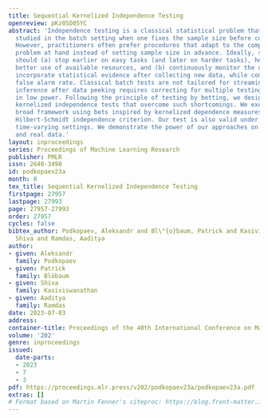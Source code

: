 ```yaml
---
title: Sequential Kernelized Independence Testing
openreview: pKz0SD05YC
abstract: 'Independence testing is a classical statistical problem that has been extensively
  studied in the batch setting when one fixes the sample size before collecting data.
  However, practitioners often prefer procedures that adapt to the complexity of a
  problem at hand instead of setting sample size in advance. Ideally, such procedures
  should (a) stop earlier on easy tasks (and later on harder tasks), hence making
  better use of available resources, and (b) continuously monitor the data and efficiently
  incorporate statistical evidence after collecting new data, while controlling the
  false alarm rate. Classical batch tests are not tailored for streaming data: valid
  inference after data peeking requires correcting for multiple testing which results
  in low power. Following the principle of testing by betting, we design sequential
  kernelized independence tests that overcome such shortcomings. We exemplify our
  broad framework using bets inspired by kernelized dependence measures, e.g., the
  Hilbert-Schmidt independence criterion. Our test is also valid under non-i.i.d.
  time-varying settings. We demonstrate the power of our approaches on both simulated
  and real data.'
layout: inproceedings
series: Proceedings of Machine Learning Research
publisher: PMLR
issn: 2640-3498
id: podkopaev23a
month: 0
tex_title: Sequential Kernelized Independence Testing
firstpage: 27957
lastpage: 27993
page: 27957-27993
order: 27957
cycles: false
bibtex_author: Podkopaev, Aleksandr and Bl\"{o}baum, Patrick and Kasiviswanathan,
  Shiva and Ramdas, Aaditya
author:
- given: Aleksandr
  family: Podkopaev
- given: Patrick
  family: Blöbaum
- given: Shiva
  family: Kasiviswanathan
- given: Aaditya
  family: Ramdas
date: 2023-07-03
address: 
container-title: Proceedings of the 40th International Conference on Machine Learning
volume: '202'
genre: inproceedings
issued:
  date-parts:
  - 2023
  - 7
  - 3
pdf: https://proceedings.mlr.press/v202/podkopaev23a/podkopaev23a.pdf
extras: []
# Format based on Martin Fenner's citeproc: https://blog.front-matter.io/posts/citeproc-yaml-for-bibliographies/
---
```

